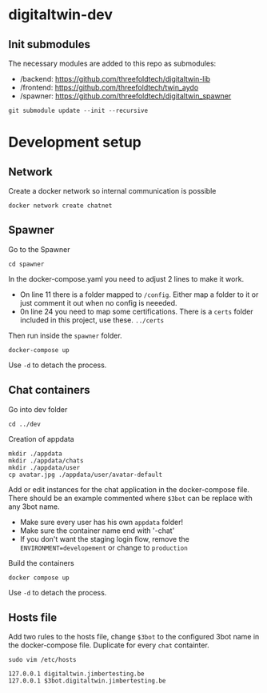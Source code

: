 # digitaltwin-dev

## Init submodules

The necessary modules are added to this repo as submodules:

-   /backend: https://github.com/threefoldtech/digitaltwin-lib
-   /frontend: https://github.com/threefoldtech/twin_aydo
-   /spawner: https://github.com/threefoldtech/digitaltwin_spawner

```console
git submodule update --init --recursive
```

# Development setup

## Network

Create a docker network so internal communication is possible

```console
docker network create chatnet
```

## Spawner

Go to the Spawner

```console
cd spawner
```

In the docker-compose.yaml you need to adjust 2 lines to make it work.

-   On line 11 there is a folder mapped to `/config`. Either map a folder to it or just comment it out when no config is neeeded.
-   0n line 24 you need to map some certifications. There is a `certs` folder included in this project, use these. `../certs`

Then run inside the `spawner` folder.

```console
docker-compose up
```

Use `-d` to detach the process.

## Chat containers

Go into dev folder

```console
cd ../dev
```

Creation of appdata

```console
mkdir ./appdata
mkdir ./appdata/chats
mkdir ./appdata/user
cp avatar.jpg ./appdata/user/avatar-default
```

Add or edit instances for the chat application in the docker-compose file. There should be an example commented where `$3bot` can be replace with any 3bot name.

-   Make sure every user has his own `appdata` folder!
-   Make sure the container name end with '-chat'
-   If you don't want the staging login flow, remove the `ENVIRONMENT=developement` or change to `production`

Build the containers

```console
docker compose up
```

Use `-d` to detach the process.

## Hosts file

Add two rules to the hosts file, change `$3bot` to the configured 3bot name in the docker-compose file. Duplicate for every `chat` containter.

```console
sudo vim /etc/hosts
```

```
127.0.0.1 digitaltwin.jimbertesting.be
127.0.0.1 $3bot.digitaltwin.jimbertesting.be
```
